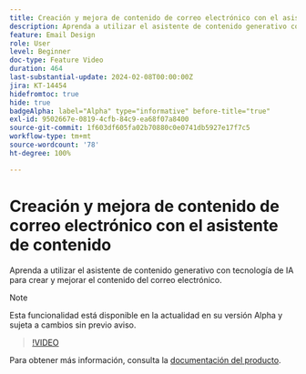 ```yaml
---
title: Creación y mejora de contenido de correo electrónico con el asistente de contenido
description: Aprenda a utilizar el asistente de contenido generativo con tecnología de IA para crear y mejorar el contenido del correo electrónico.
feature: Email Design
role: User
level: Beginner
doc-type: Feature Video
duration: 464
last-substantial-update: 2024-02-08T00:00:00Z
jira: KT-14454
hidefromtoc: true
hide: true
badgeAlpha: label="Alpha" type="informative" before-title="true"
exl-id: 9502667e-0819-4cfb-84c9-ea68f07a8400
source-git-commit: 1f603df605fa02b70880c0e0741db5927e17f7c5
workflow-type: tm+mt
source-wordcount: '78'
ht-degree: 100%

---
```


# Creación y mejora de contenido de correo electrónico con el asistente de contenido

Aprenda a utilizar el asistente de contenido generativo con tecnología de IA para crear y mejorar el contenido del correo electrónico.

>[!NOTE]
>
> Esta funcionalidad está disponible en la actualidad en su versión Alpha y sujeta a cambios sin previo aviso.

>[!VIDEO](https://video.tv.adobe.com/v/3452072/?learn=on&captions=spa)

Para obtener más información, consulta la [documentación del producto](https://experienceleague.adobe.com/es/docs/campaign-web/v8/msg/email/content/content-assistant/generative-gs).
